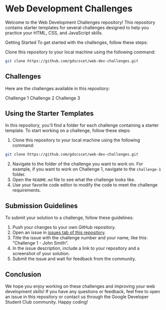 # Web Development Challenges

Welcome to the Web Development Challenges repository! This repository contains starter templates for several challenges designed to help you practice your HTML, CSS, and JavaScript skills.

Getting Started
To get started with the challenges, follow these steps:

Clone this repository to your local machine using the following command:
```bash
git clone https://github.com/gdscscet/web-dev-challenges.git
```

## Challenges
Here are the challenges available in this repository:

Challenge 1
Challenge 2
Challenge 3

## Using the Starter Templates

In this repository, you'll find a folder for each challenge containing a starter template. To start working on a challenge, follow these steps:

1. Clone this repository to your local machine using the following command: 
```bash
git clone https://github.com/gdscscet/web-dev-challenges.git
```
2. Navigate to the folder of the challenge you want to work on. For example, if you want to work on Challenge 1, navigate to the `challenge-1` folder.
3. Open the `README.md` file to see what the challenge looks like.
4. Use your favorite code editor to modify the code to meet the challenge requirements.


## Submission Guidelines

To submit your solution to a challenge, follow these guidelines:

1. Push your changes to your own GitHub repository.
2. Open an issue in [issues tab of this repository](https://github.com/gdscscet/web-dev-challenges/issues).
3. Title the issue with the challenge number and your name, like this: "Challenge 1 - John Smith".
4. In the issue description, include a link to your repository and a screenshot of your solution.
5. Submit the issue and wait for feedback from the community.

## Conclusion
We hope you enjoy working on these challenges and improving your web development skills! If you have any questions or feedback, feel free to open an issue in this repository or contact us through the Google Developer Student Club community. Happy coding!
